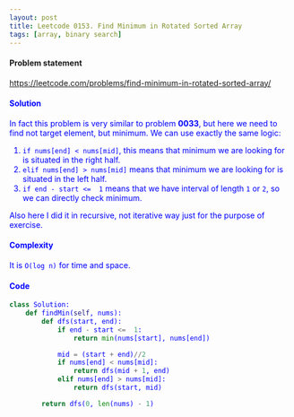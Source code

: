 ```yaml
---
layout: post
title: Leetcode 0153. Find Minimum in Rotated Sorted Array
tags: [array, binary search]
---
```


#### Problem statement

<a href="https://leetcode.com/problems/find-minimum-in-rotated-sorted-array/"> <font color = blue>https://leetcode.com/problems/find-minimum-in-rotated-sorted-array/

#### Solution
In fact this problem is very similar to problem **0033**, but here we need to find not target element, but minimum. We can use exactly the same logic:

1. `if nums[end] < nums[mid]`, this means that minimum we are looking for is situated in the right half.
2. `elif nums[end] > nums[mid]` means that minimum we are looking for is situated in the left half.
3. `if end - start <=  1` means that we have interval of length `1` or `2`, so we can directly check minimum.

Also here I did it in recursive, not iterative way just for the purpose of exercise.

#### Complexity
It is `O(log n)` for time and space.

#### Code
```python
class Solution:    
    def findMin(self, nums):
        def dfs(start, end):
            if end - start <=  1:
                return min(nums[start], nums[end])

            mid = (start + end)//2
            if nums[end] < nums[mid]:
                return dfs(mid + 1, end)
            elif nums[end] > nums[mid]:
                return dfs(start, mid)

        return dfs(0, len(nums) - 1)
```

